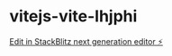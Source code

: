 # vitejs-vite-lhjphi

[Edit in StackBlitz next generation editor ⚡️](https://stackblitz.com/~/github.com/KaiserAccount/vitejs-vite-lhjphi)